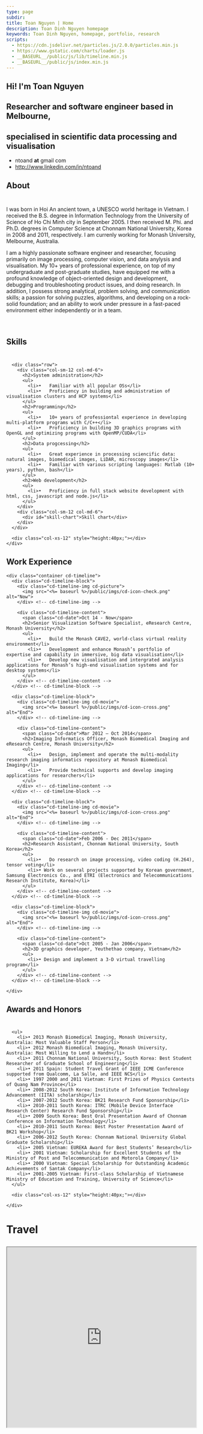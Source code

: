 ```yaml
---
type: page
subdir:
title: Toan Nguyen | Home
description: Toan Dinh Nguyen homepage
keywords: Toan Dinh Nguyen, homepage, portfolio, research
scripts:
  - https://cdn.jsdelivr.net/particles.js/2.0.0/particles.min.js
  - https://www.gstatic.com/charts/loader.js
  - __BASEURL__/public/js/lib/timeline.min.js
  - __BASEURL__/public/js/index.min.js
---
```


  <section id="section-intro">
  	<div class="intro-area">
		  <div id="particles-js"></div>
			<div class="container">
				<div class="row">
					<div class="col-lg-12 col-md-12 col-sm-12 text-center">
						<div class="slider-none">
							<div class="intro-content">
								<h1>Hi! I'm Toan Nguyen</h1>
								<h2>Researcher and software engineer based in Melbourne,</h2>
                <h2>specialised in scientific data processing and visualisation</h2>
                <ul>
                  <li><span class="contact-icon"><i class="fa fa-envelope fa-lg"></i></span>ntoand <b>at</b> gmail com  </li>
                  <li><span class="contact-icon"><i class="fa fa-linkedin fa-lg"></i></span><a target="_blank" href=http://www.linkedin.com/in/ntoand>http://www.linkedin.com/in/ntoand</a>  </li>
                </ul>
              </div>
            </div>
          </div>
        </div>
      </div>
  </section>

  <section  id="section-about" class="section-background-dark">
    <div class="container">
      <h1 class="section-header-dark">About</h1>
      <div class="col-xs-12" style="height:10px;"></div>
      <p class="text-block-dark">I was born in Hoi An ancient town, a UNESCO world heritage in Vietnam.
        I received the B.S. degree in Information Technology from the University of Science of Ho Chi Minh city in September 2005.
        I then received M. Phi. and Ph.D. degrees in Computer Science at Chonnam National University, Korea in 2008 and 2011, respectively.
        I am currenly working for Monash University, Melbourne, Australia.
      </p>
      <p class="text-block-dark">I am a highly passionate software engineer and researcher, focusing primarily on image processing, computer vision, and data anylysis and visualisation.
        My 10+ years of professional experience, on top of my undergraduate and post-graduate studies, have equipped me with a profound knowledge of object-oriented design and development, debugging and troubleshooting product issues, and doing research.
        In addition, I possess strong analytical, problem solving, and communication skills; a passion for solving puzzles, algorithms, and developing on a rock-solid foundation; and an ability to work under pressure in a fast-paced environment either independently or in a team.
      </p>
      <div class="col-xs-12" style="height:20px;"></div>
    </div>
  </section>

  <section id="section-skills" class="section-background-light">
    <div class="container">
      <h1 class="section-header-dark">Skills</h1>
      <div class="col-xs-12" style="height:10px;"></div>

      <div class="row">
        <div class="col-sm-12 col-md-6">
          <h2>System administration</h2>
          <ul>
            <li>•	Familiar with all popular OSs</li>
            <li>•	Proficiency in building and administration of visualisation clusters and HCP systems</li>
          </ul>
          <h2>Programming</h2>
          <ul>
            <li>•	10+ years of professiontal experience in developing multi-platform programs with C/C++</li>
            <li>•	Proficiency in building 3D graphics programs with OpenGL and optimizing programs with OpenMP/CUDA</li>
          </ul>
          <h2>Data progcessing</h2>
          <ul>
            <li>•	Great experience in processing sciencific data: natural images, biomedical images, LiDAR, microscopy images</li>
            <li>•	Familiar with various scripting languages: Matlab (10+ years), python, bash</li>
          </ul>
          <h2>Web development</h2>
          <ul>
            <li>•	Proficiency in full stack website development with html, css, javascript and node.js</li>
          </ul>
        </div>
        <div class="col-sm-12 col-md-6">
          <div id="skill-chart">Skill chart</div>
        </div>
      </div>

      <div class="col-xs-12" style="height:40px;"></div>
    </div>
  </section>

  <section  id="section-experience" class="section-background-dark">
    <div class="container">
      <h1 class="section-header-dark">Work Experience</h1>
    </div>

    <div class="container cd-timeline">
      <div class="cd-timeline-block">
        <div class="cd-timeline-img cd-picture">
          <img src="<%= baseurl %>/public/imgs/cd-icon-check.png" alt="Now">
        </div> <!-- cd-timeline-img -->

        <div class="cd-timeline-content">
          <span class="cd-date">Oct 14 - Now</span>
          <h2>Senior Visualization Software Specialist, eResearch Centre, Monash University</h2>
          <ul>
            <li>•	Build the Monash CAVE2, world-class virtual reality environment</li>
            <li>•	Development and enhance Monash’s portfolio of expertise and capability in immersive, big data visualisation</li>
            <li>•	Develop new visualisation and intergrated analysis applications for Monash’s high-end visualisation systems and for desktop systems</li>
          </ul>
        </div> <!-- cd-timeline-content -->
      </div> <!-- cd-timeline-block -->

      <div class="cd-timeline-block">
        <div class="cd-timeline-img cd-movie">
          <img src="<%= baseurl %>/public/imgs/cd-icon-cross.png" alt="End">
        </div> <!-- cd-timeline-img -->

        <div class="cd-timeline-content">
          <span class="cd-date">Mar 2012 – Oct 2014</span>
          <h2>Imaging Informatics Officer, Monash Biomedical Imaging and eResearch Centre, Monash University</h2>
          <ul>
            <li>•	Design, implement and operate the multi-modality research imaging informatics repository at Monash Biomedical Imaging</li>
            <li>•	Provide technical supports and develop imaging applications for researchers</li>
          </ul>
        </div> <!-- cd-timeline-content -->
      </div> <!-- cd-timeline-block -->

      <div class="cd-timeline-block">
        <div class="cd-timeline-img cd-movie">
          <img src="<%= baseurl %>/public/imgs/cd-icon-cross.png" alt="End">
        </div> <!-- cd-timeline-img -->

        <div class="cd-timeline-content">
          <span class="cd-date">Feb 2006 - Dec 2011</span>
          <h2>Research Assistant, Chonnam National University, South Korea</h2>
          <ul>
            <li>•	Do research on image processing, video coding (H.264), tensor voting</li>
            <li>• Work on several projects supported by Korean government, Samsung Electronics Co., and ETRI (Electronics and Telecommunications Research Institute, Korea)</li>
          </ul>
        </div> <!-- cd-timeline-content -->
      </div> <!-- cd-timeline-block -->

      <div class="cd-timeline-block">
        <div class="cd-timeline-img cd-movie">
          <img src="<%= baseurl %>/public/imgs/cd-icon-cross.png" alt="End">
        </div> <!-- cd-timeline-img -->

        <div class="cd-timeline-content">
          <span class="cd-date">Oct 2005 - Jan 2006</span>
          <h2>3D graphics developer, Yeuthethao company, Vietnam</h2>
          <ul>
            <li>• Design and implement a 3-D virtual travelling program</li>
          </ul>
        </div> <!-- cd-timeline-content -->
      </div> <!-- cd-timeline-block -->

    </div>
  </section>

  <section id="section-award" class="section-background-light">
    <div class="container">
      <h1 class="section-header-dark" style="padding-top:0px;">Awards and Honors</h1>
      <div class="col-xs-12" style="height:10px;"></div>

      <ul>
        <li>• 2013 Monash Biomedical Imaging, Monash University, Australia: Most Valuable Staff Person</li>
        <li>• 2012 Monash Biomedical Imaging, Monash University, Australia: Most Willing to Lend a Handn</li>
        <li>• 2011 Chonnam National University, South Korea: Best Student Researcher of Graduate School of Engineering</li>
        <li>• 2011 Spain: Student Travel Grant of IEEE ICME Conference supported from Qualcomm, La Salle, and IEEE NCS</li>
        <li>• 1997 2000 and 2011 Vietnam: First Prizes of Physics Contests of Quang Nam Province</li>
        <li>• 2008-2012 South Korea: Institute of Information Technology Advancement (IITA) scholarship</li>
        <li>• 2007-2012 South Korea: BK21 Research Fund Sponsorship</li>
        <li>• 2010-2011 South Korea: ITRC (Mobile Device Interface Research Center) Research Fund Sponsorship</li>
        <li>• 2009 South Korea: Best Oral Presentation Award of Chonnam Conference on Information Technology</li>
        <li>• 2010-2011 South Korea: Best Poster Presentation Award of BK21 Workshop</li>
        <li>• 2006-2012 South Korea: Chonnam National University Global Graduate Scholarship</li>
        <li>• 2005 Vietnam: EUREKA Award for Best Students’ Research</li>
        <li>• 2001 Vietnam: Scholarship for Excellent Students of the Ministry of Post and Telecommunication and Motorola Company</li>
        <li>• 2000 Vietnam: Special Scholarship for Outstanding Academic Achievements of Santak Company</li>
        <li>• 2001-2005 Vietnam: First-class Scholarship of Vietnamese Ministry of Education and Training, University of Science</li>
      </ul>

      <div class="col-xs-12" style="height:40px;"></div>

    </div>
  </section>

  <div class="container">
    <h1 class="section-header-dark" style="padding-top:0px;">Travel</h1>
    <div class="col-xs-12" style="height:10px;"></div>
    <iframe src="https://www.google.com/maps/d/embed?mid=1EtQwBIzXsu23YLLOW1we-Q0oRbw" width="100%" height="480"></iframe>
    <div class="col-xs-12" style="height:40px;"></div>
  </div>
